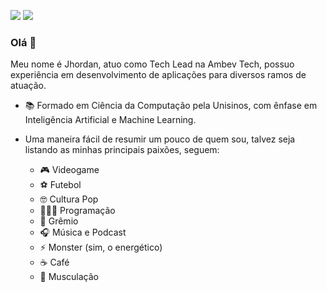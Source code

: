 [<img src="https://img.shields.io/badge/linkedin-%230077B5.svg?&style=for-the-badge&logo=linkedin&logoColor=white" />](https://www.linkedin.com/in/jhordanpacheco/) 
    [<img src = "https://img.shields.io/badge/instagram-%23E4405F.svg?&style=for-the-badge&logo=instagram&logoColor=white">](https://www.instagram.com/jhordanp/) 

### Olá 👋

Meu nome é Jhordan, atuo como Tech Lead na Ambev Tech, possuo experiência em desenvolvimento de aplicações para diversos ramos de atuação.

- 📚 Formado em Ciência da Computação pela Unisinos, com ênfase em Inteligência Artificial e Machine Learning.

- Uma maneira fácil de resumir um pouco de quem sou, talvez seja listando as minhas principais paixões, seguem:
    - 🎮 Videogame 
    - ⚽ Futebol
    - 🤓 Cultura Pop
    - 👨🏻‍💻 Programação
    - 💙 Grêmio
    - 🎧 Música e Podcast
    - ⚡ Monster (sim, o energético)
    - ☕ Café
    - 💪 Musculação
